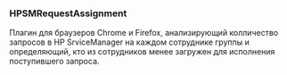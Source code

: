 ### HPSMRequestAssignment ###
Плагин для браузеров Chrome и Firefox, анализирующий колличество запросов в HP SrviceManager на каждом сотруднике группы
и определяющий, кто из сотрудников менее загружен для исполнения поступившего запроса.
